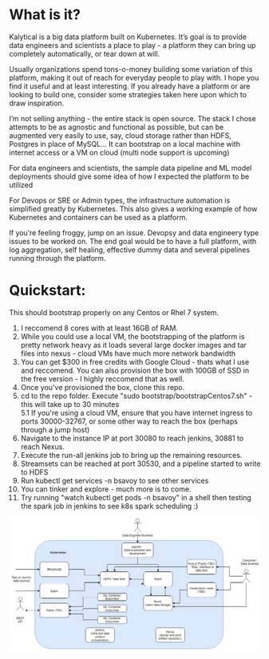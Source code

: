 What is it?
==========
Kalytical is a big data platform built on Kubernetes. It’s goal is to provide data engineers and scientists a place to play - a platform they can bring up completely automatically, or tear down at will.  

Usually organizations spend tons-o-money building some variation of this platform, making it out of reach for everyday people to play with. I hope you find it useful and at least interesting. If you already have a platform or are looking to build one, consider some strategies taken here upon which to draw inspiration.  

I’m not selling anything - the entire stack is open source. The stack I chose attempts to be as agnostic and functional as possible, but can be augmented very easily to use, say, cloud storage rather than HDFS, Postgres in place of MySQL... It can bootstrap on a local machine with internet access or a VM on cloud (multi node support is upcoming)  

For data engineers and scientists, the sample data pipeline and ML model deployments should give some idea of how I expected the platform to be utilized  

For Devops or SRE or Admin types, the infrastructure automation is simplified greatly by Kubernetes. This also gives a working example of how Kubernetes and containers can be used as a platform.  

If you’re feeling froggy, jump on an issue. Devopsy and data engineery type issues to be worked on. The end goal would be to have a full platform, with log aggregation, self healing, effective dummy data and several pipelines running through the platform.

Quickstart:
==========
This should bootstrap properly on any Centos or Rhel 7 system.

1. I reccomend 8 cores with at least 16GB of RAM. 
2. While you could use a local VM, the bootstrapping of the platform is pretty network heavy as it loads several large docker images and tar files into nexus - cloud VMs have much more network bandwidth  
3. You can get $300 in free credits with Google Cloud - thats what I use and reccomend. You can also provision the box with 100GB of SSD in the free version - I highly reccomend that as well.  
4. Once you've provisioned the box, clone this repo.  
5. cd to the repo folder. Execute  "sudo bootstrap/bootstrapCentos7.sh" - this will take up to 30 minutes  
  5.1 If you're using a cloud VM, ensure that you have internet ingress to ports 30000-32767, or some other way to reach the box (perhaps through a jump host)
6. Navigate to the instance IP at port 30080 to reach jenkins, 30881 to reach Nexus.  
7. Execute the run-all jenkins job to bring up the remaining resources.  
8. Streamsets can be reached at port 30530, and a pipeline started to write to HDFS  
9. Run kubectl get services -n bsavoy to see other services  
10. You can tinker and explore - much more is to come.   
11. Try running "watch kubectl get pods -n bsavoy" in a shell then testing the spark job in jenkins to see k8s spark scheduling :)  

![](https://github.com/yetanotherdudecoding/kalytical/blob/master/resources/kalytical_proposed_arch.PNG)
